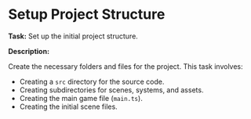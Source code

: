 # Setup Project Structure

**Task:** Set up the initial project structure.

**Description:**

Create the necessary folders and files for the project. This task involves:

- Creating a `src` directory for the source code.
- Creating subdirectories for scenes, systems, and assets.
- Creating the main game file (`main.ts`).
- Creating the initial scene files.
